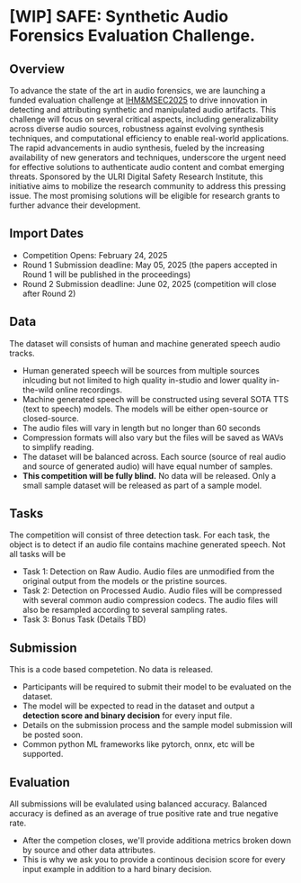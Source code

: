 # [WIP] SAFE: Synthetic Audio Forensics Evaluation Challenge. 

## Overview

To advance the state of the art in audio forensics, we are launching a funded evaluation challenge at [IHM&MSEC2025](https://www.ihmmsec.org/cms/home/index.html) to drive innovation in detecting and attributing synthetic and manipulated audio artifacts. This challenge will focus on several critical aspects, including generalizability across diverse audio sources, robustness against evolving synthesis techniques, and computational efficiency to enable real-world applications. The rapid advancements in audio synthesis, fueled by the increasing availability of new generators and techniques, underscore the urgent need for effective solutions to authenticate audio content and combat emerging threats. Sponsored by the ULRI Digital Safety Research Institute, this initiative aims to mobilize the research community to address this pressing issue. The most promising solutions will be eligible for research grants to further advance their development. 

## Import Dates

- Competition Opens: February 24, 2025
- Round 1 Submission deadline: May 05, 2025 (the papers accepted in Round 1 will be published in the proceedings)
- Round 2 Submission deadline: June 02, 2025 (competition will close after Round 2)

## Data

The dataset will consists of human and machine generated speech audio tracks. 

- Human generated speech will be sources from multiple sources inlcuding but not limited to high quality in-studio and lower quality in-the-wild online recordings.
- Machine generated speech will be constructed using several  SOTA TTS (text to speech) models. The models will be either open-source or closed-source.
- The audio files will vary in length but no longer than 60 seconds
- Compression formats will also vary but the files will be saved as WAVs to simplify reading.
- The dataset will be balanced across. Each source (source of real audio and source of generated audio) will have equal number of samples. 
- **This competition will be fully blind.** No data will be released. Only a small sample dataset will be released as part of a sample model.
  
## Tasks  

The competition will consist of three detection task. For each task, the object is to detect if an audio file contains machine generated speech. Not all tasks will be

- Task 1: Detection on Raw Audio. Audio files are unmodified from the original output from the models or the pristine sources.
- Task 2: Detection on Processed Audio. Audio files will be compressed with several common audio compression codecs. The audio files will also be resampled according to several sampling rates.
- Task 3: Bonus Task (Details TBD)

## Submission

This is a code based competetion. No data is released. 

- Participants will be required to submit their model to be evaluated on the dataset.
- The model will be expected to read in the dataset and output a **detection score and binary decision** for every input file.
- Details on the submission process and the sample model submission will be posted soon.
- Common python ML frameworks like pytorch, onnx, etc will be supported.

## Evaluation

All submissions will be evalulated using balanced accuracy. Balanced accuracy is defined as an average of true positive rate and true negative rate. 

- After the competion closes, we'll provide additiona metrics broken down by source and other data attributes.
- This is why we ask you to provide a continous decision score for every input example in addition to a hard binary decision.

